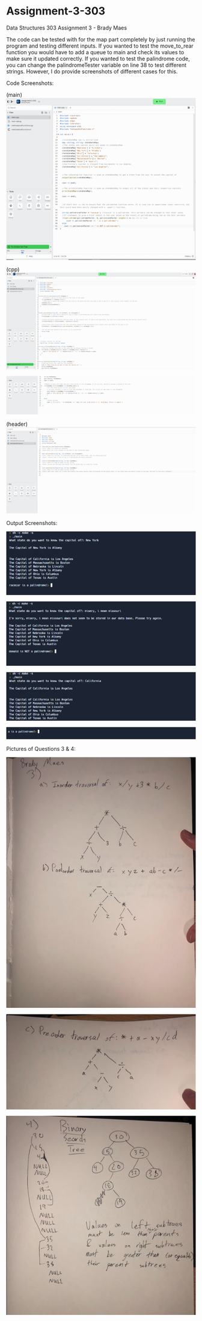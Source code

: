 # Assignment-3-303
 Data Structures 303 Assignment 3 - Brady Maes

The code can be tested with for the map part completely by just running the program and testing different inputs. If you wanted to test the move_to_rear function you
would have to add a queue to main and check its values to make sure it updated correctly. If you wanted to test the palindrome code, you can change the palindromeTester
variable on line 38 to test different strings. However, I do provide screenshots of different cases for this.

Code Screenshots:

(main)
![](https://github.com/BradyMaes1/Assignment-3-303/blob/main/303assignment3main1.PNG)


(cpp)
![](https://github.com/BradyMaes1/Assignment-3-303/blob/main/303assignment3cpp1.PNG)

![](https://github.com/BradyMaes1/Assignment-3-303/blob/main/303assignment3cpp2.PNG)


(header)
![](https://github.com/BradyMaes1/Assignment-3-303/blob/main/303assignment3header.PNG)


Output Screenshots:

![](https://github.com/BradyMaes1/Assignment-3-303/blob/main/303assignment3output1.PNG)

![](https://github.com/BradyMaes1/Assignment-3-303/blob/main/303assignment3output2.PNG)

![](https://github.com/BradyMaes1/Assignment-3-303/blob/main/303assignment3output3.PNG)

![](https://github.com/BradyMaes1/Assignment-3-303/blob/main/303assignment3output4.PNG)


Pictures of Questions 3 & 4:

![](https://github.com/BradyMaes1/Assignment-3-303/blob/main/303assignment3Written1.PNG)

![](https://github.com/BradyMaes1/Assignment-3-303/blob/main/303assignment3Written2.PNG)

![](https://github.com/BradyMaes1/Assignment-3-303/blob/main/303assignment3Written3.PNG)
